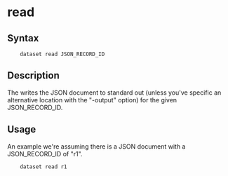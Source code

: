 
# read

## Syntax

```
    dataset read JSON_RECORD_ID
```

## Description

The writes the JSON document to standard out (unless you've specific an alternative location with the "-output" option)
for the given JSON_RECORD_ID.

## Usage

An example we're assuming there is a JSON document with a JSON_RECORD_ID of "r1".

```shell
    dataset read r1
```


